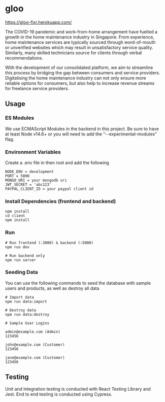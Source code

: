 # gloo
https://gloo-fixr.herokuapp.com/

The COVID-19 pandemic and work-from-home arrangement have fuelled a growth in the home maintenance industry in Singapore. From experience, home maintenance services are typically sourced through word-of-mouth or unverified websites which may result in unsatisfactory service quality. Similarly, many skilled technicians source for clients through verbal recommendations. 

With the development of our consolidated platform, we aim to streamline this process by bridging the gap between consumers and service providers. Digitalising the home maintenance industry can not only ensure more reliable options for consumers, but also help to increase revenue streams for freelance service providers. 


## Usage
### ES Modules 
We use ECMAScript Modules in the backend in this project. Be sure to have at least Node v14.6+ or you will need to add the "--experimental-modules" flag.

### Environment Variables
Create a .env file in then root and add the following
```
NODE_ENV = development
PORT = 5000
MONGO_URI = your mongodb uri
JWT_SECRET = 'abc123'
PAYPAL_CLIENT_ID = your paypal client id
```

### Install Dependencies (frontend and backend)
```
npm install
cd client
npm install
```

### Run
```
# Run frontend (:3000) & backend (:5000)
npm run dev

# Run backend only
npm run server
```

### Seeding Data
You can use the following commands to seed the database with sample users and products, as well as destroy all data
```
# Import data
npm run data:import

# Destroy data
npm run data:destroy
```
```
# Sample User Logins

admin@example.com (Admin)
123456

john@example.com (Customer)
123456

jane@example.com (Customer)
123456
```

## Testing
Unit and Integration testing is conducted with React Testing Library and Jest. End to end testing is conducted using Cypress.





